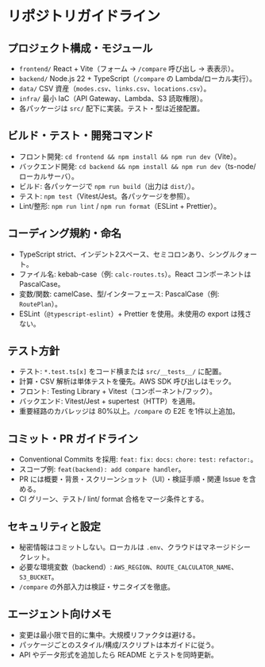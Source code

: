 # リポジトリガイドライン

## プロジェクト構成・モジュール
- `frontend/` React + Vite（フォーム → `/compare` 呼び出し → 表表示）。
- `backend/` Node.js 22 + TypeScript（`/compare` の Lambda/ローカル実行）。
- `data/` CSV 資産（`modes.csv`、`links.csv`、`locations.csv`）。
- `infra/` 最小 IaC（API Gateway、Lambda、S3 読取権限）。
- 各パッケージは `src/` 配下に実装。テスト・型は近接配置。

## ビルド・テスト・開発コマンド
- フロント開発: `cd frontend && npm install && npm run dev`（Vite）。
- バックエンド開発: `cd backend && npm install && npm run dev`（ts-node/ローカルサーバ）。
- ビルド: 各パッケージで `npm run build`（出力は `dist/`）。
- テスト: `npm test`（Vitest/Jest。各パッケージを参照）。
- Lint/整形: `npm run lint` / `npm run format`（ESLint + Prettier）。

## コーディング規約・命名
- TypeScript strict、インデント2スペース、セミコロンあり、シングルクォート。
- ファイル名: kebab-case（例: `calc-routes.ts`）。React コンポーネントは PascalCase。
- 変数/関数: camelCase、型/インターフェース: PascalCase（例: `RoutePlan`）。
- ESLint（`@typescript-eslint`）+ Prettier を使用。未使用の export は残さない。

## テスト方針
- テスト: `*.test.ts[x]` をコード横または `src/__tests__/` に配置。
- 計算・CSV 解析は単体テストを優先。AWS SDK 呼び出しはモック。
- フロント: Testing Library + Vitest（コンポーネント/フック）。
- バックエンド: Vitest/Jest + supertest（HTTP）を適用。
- 重要経路のカバレッジは 80%以上。`/compare` の E2E を1件以上追加。

## コミット・PR ガイドライン
- Conventional Commits を採用: `feat:` `fix:` `docs:` `chore:` `test:` `refactor:`。
- スコープ例: `feat(backend): add compare handler`。
- PR には概要・背景・スクリーンショット（UI）・検証手順・関連 Issue を含める。
- CI グリーン、テスト/ lint/ format 合格をマージ条件とする。

## セキュリティと設定
- 秘密情報はコミットしない。ローカルは `.env`、クラウドはマネージドシークレット。
- 必要な環境変数（backend）: `AWS_REGION`、`ROUTE_CALCULATOR_NAME`、`S3_BUCKET`。
- `/compare` の外部入力は検証・サニタイズを徹底。

## エージェント向けメモ
- 変更は最小限で目的に集中。大規模リファクタは避ける。
- パッケージごとのスタイル/構成/スクリプトは本ガイドに従う。
- API やデータ形式を追加したら README とテストを同時更新。

